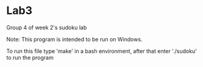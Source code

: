 # Lab3
Group 4 of week 2's sudoku lab

Note: This program is intended to be run on Windows.

To run this file type 'make' in a bash environment, after that enter './sudoku' to run the program
